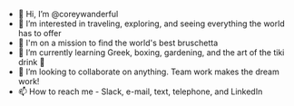 - 👋 Hi, I’m @coreywanderful
- 👀 I’m interested in traveling, exploring, and seeing everything the world has to offer
- 🍅 I'm on a mission to find the world's best bruschetta
- 🌱 I’m currently learning Greek, boxing, gardening, and the art of the tiki drink 🍹
- 💞️ I’m looking to collaborate on anything. Team work makes the dream work! 
- 📫 How to reach me - Slack, e-mail, text, telephone, and LinkedIn 

<!---
coreywanderful/coreywanderful is a ✨ special ✨ repository because its `README.md` (this file) appears on your GitHub profile.
You can click the Preview link to take a look at your changes.
--->
